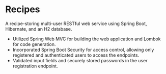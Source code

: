 # Recipes
A recipe-storing multi-user RESTful web service using Spring Boot, Hibernate, and an H2 database.
-	Utilized Spring Web MVC for building the web application and Lombok for code generation.
-	Incorporated Spring Boot Security for access control, allowing only registered and authenticated users to access the endpoints.
-	Validated input fields and securely stored passwords in the user registration endpoint.

